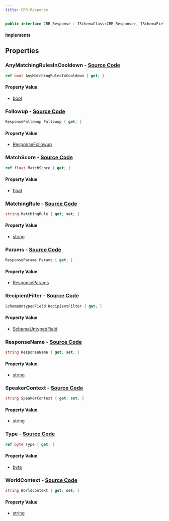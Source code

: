 ```yaml
---
title: CRR_Response
---
```


```csharp
public interface CRR_Response : ISchemaClass<CRR_Response>, ISchemaField, ISchemaClass, INativeHandle
```

#### Implements

## Properties

### **AnyMatchingRulesInCooldown** - [Source Code](https://github.com/swiftly-solution/swiftlys2/blob/main/managed/src/SwiftlyS2.Generated/Schemas/Interfaces/CRR_Response.cs#L26)

```csharp
ref bool AnyMatchingRulesInCooldown { get; }
```

#### Property Value

- [bool](https://learn.microsoft.com/dotnet/api/system.boolean)

### **Followup** - [Source Code](https://github.com/swiftly-solution/swiftlys2/blob/main/managed/src/SwiftlyS2.Generated/Schemas/Interfaces/CRR_Response.cs#L32)

```csharp
ResponseFollowup Followup { get; }
```

#### Property Value

- [ResponseFollowup](/docs/api/shared/schemadefinitions/responsefollowup)

### **MatchScore** - [Source Code](https://github.com/swiftly-solution/swiftlys2/blob/main/managed/src/SwiftlyS2.Generated/Schemas/Interfaces/CRR_Response.cs#L24)

```csharp
ref float MatchScore { get; }
```

#### Property Value

- [float](https://learn.microsoft.com/dotnet/api/system.single)

### **MatchingRule** - [Source Code](https://github.com/swiftly-solution/swiftlys2/blob/main/managed/src/SwiftlyS2.Generated/Schemas/Interfaces/CRR_Response.cs#L20)

```csharp
string MatchingRule { get; set; }
```

#### Property Value

- [string](https://learn.microsoft.com/dotnet/api/system.string)

### **Params** - [Source Code](https://github.com/swiftly-solution/swiftlys2/blob/main/managed/src/SwiftlyS2.Generated/Schemas/Interfaces/CRR_Response.cs#L22)

```csharp
ResponseParams Params { get; }
```

#### Property Value

- [ResponseParams](/docs/api/shared/schemadefinitions/responseparams)

### **RecipientFilter** - [Source Code](https://github.com/swiftly-solution/swiftlys2/blob/main/managed/src/SwiftlyS2.Generated/Schemas/Interfaces/CRR_Response.cs#L35)

```csharp
SchemaUntypedField RecipientFilter { get; }
```

#### Property Value

- [SchemaUntypedField](/docs/api/shared/schemas/schemauntypedfield)

### **ResponseName** - [Source Code](https://github.com/swiftly-solution/swiftlys2/blob/main/managed/src/SwiftlyS2.Generated/Schemas/Interfaces/CRR_Response.cs#L18)

```csharp
string ResponseName { get; set; }
```

#### Property Value

- [string](https://learn.microsoft.com/dotnet/api/system.string)

### **SpeakerContext** - [Source Code](https://github.com/swiftly-solution/swiftlys2/blob/main/managed/src/SwiftlyS2.Generated/Schemas/Interfaces/CRR_Response.cs#L28)

```csharp
string SpeakerContext { get; set; }
```

#### Property Value

- [string](https://learn.microsoft.com/dotnet/api/system.string)

### **Type** - [Source Code](https://github.com/swiftly-solution/swiftlys2/blob/main/managed/src/SwiftlyS2.Generated/Schemas/Interfaces/CRR_Response.cs#L16)

```csharp
ref byte Type { get; }
```

#### Property Value

- [byte](https://learn.microsoft.com/dotnet/api/system.byte)

### **WorldContext** - [Source Code](https://github.com/swiftly-solution/swiftlys2/blob/main/managed/src/SwiftlyS2.Generated/Schemas/Interfaces/CRR_Response.cs#L30)

```csharp
string WorldContext { get; set; }
```

#### Property Value

- [string](https://learn.microsoft.com/dotnet/api/system.string)

